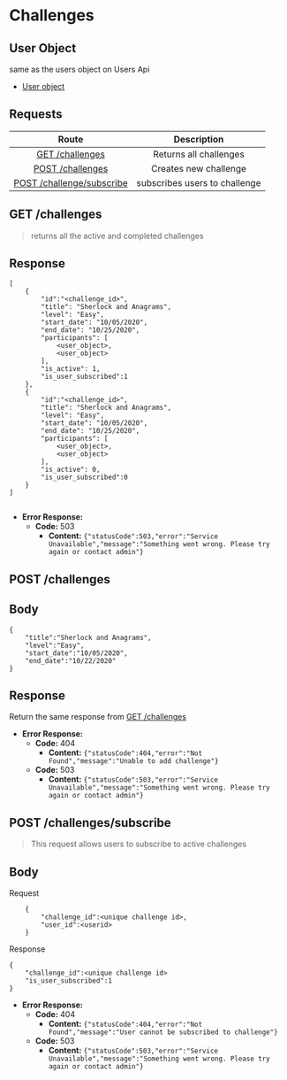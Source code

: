 # Challenges

## User Object


same as the users object on Users Api
- [User object](/users#user-object)


## **Requests**

|               Route                |           Description           |
| :--------------------------------: | :-----------------------------: |
|  [GET /challenges](#get-challenges)| Returns all challenges          |
|[POST /challenges](#post-challenges)|       Creates new challenge     |
|[POST /challenge/subscribe](#post-challengesubscribe) | subscribes users to challenge|

## **GET /challenges**

> returns all the active and completed challenges

## Response

```
[
    {
        "id":"<challenge_id>",
        "title": "Sherlock and Anagrams",
        "level": "Easy",
        "start_date": "10/05/2020",
        "end_date": "10/25/2020",
        "participants": [
            <user_object>,
            <user_object>
        ],
        "is_active": 1,
        "is_user_subscribed":1
    },
    {
        "id":"<challenge_id>",
        "title": "Sherlock and Anagrams",
        "level": "Easy",
        "start_date": "10/05/2020",
        "end_date": "10/25/2020",
        "participants": [
            <user_object>,
            <user_object>
        ],
        "is_active": 0,
        "is_user_subscribed":0
    }
]


```
- **Error Response:**
  - **Code:** 503
    - **Content:** `{"statusCode":503,"error":"Service Unavailable","message":"Something went wrong. Please try again or contact admin"}`

## **POST /challenges**

## Body

```
{
    "title":"Sherlock and Anagrams",
    "level":"Easy",
    "start_date":"10/05/2020",
    "end_date":"10/22/2020"
}
```

## Response

Return the same response from [GET /challenges](#get-challenges)


- **Error Response:**
  - **Code:** 404
    - **Content:** `{"statusCode":404,"error":"Not Found","message":"Unable to add challenge"}`
  - **Code:** 503
    - **Content:** `{"statusCode":503,"error":"Service Unavailable","message":"Something went wrong. Please try again or contact admin"}`

## **POST /challenges/subscribe**

> This request allows users to subscribe to active challenges

## Body

Request

```
    {
        "challenge_id":<unique challenge id>,
        "user_id":<userid>
    }
```

Response

```
{
    "challenge_id":<unique challenge id>
    "is_user_subscribed":1
}
```
- **Error Response:**
  - **Code:** 404
    - **Content:** `{"statusCode":404,"error":"Not Found","message":"User cannot be subscribed to challenge"}`
  - **Code:** 503
    - **Content:** `{"statusCode":503,"error":"Service Unavailable","message":"Something went wrong. Please try again or contact admin"}`

